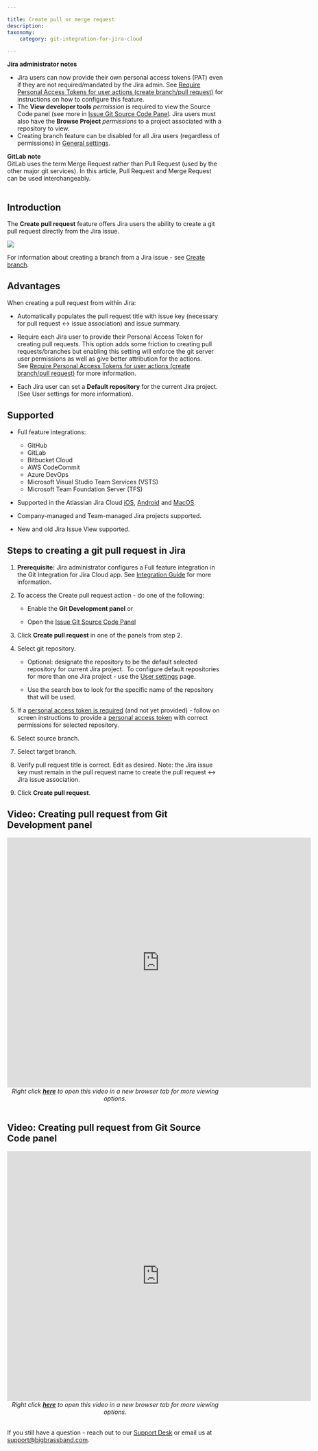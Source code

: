 ```yaml
---

title: Create pull or merge request
description:
taxonomy:
    category: git-integration-for-jira-cloud

---
```


<div class="bbb-callout bbb--info">
    <div class="irow">
    <div class="ilogobox">
        <span class="logoimg"></span>
    </div>
    <div class="imsgbox">
        <b>Jira administrator notes</b><br>
        <ul>
            <li>
                Jira users can now provide their own personal access tokens (PAT) even if they are not required/mandated by the Jira admin. See <a href="/git-integration-for-jira-cloud/require-personal-access-tokens-for-user-actions-create-branch-pull-request-gij-cloud">Require Personal Access Tokens for user actions (create branch/pull request)</a> for instructions on how to configure this feature.
            </li>
            <li>
                The <b>View developer tools</b> <i>permission</i> is required to view the Source Code panel (see more in <a href="/git-integration-for-jira-cloud/issue-git-source-code-panel-gij-cloud">Issue Git Source Code Panel</a>. Jira users must also have the <b>Browse Project</b> <i>permissions</i> to a project associated with a repository to view.
            </li>
            <li>
                Creating branch feature can be disabled for all Jira users (regardless of permissions) in <a href="/git-integration-for-jira-cloud/git-integration-options-gij-cloud#enable-create-pull--merge-request">General settings</a>.
            </li>
        </ul>
    </div>
    </div>
</div>

<div class="bbb-callout bbb--note">
    <div class="irow">
    <div class="ilogobox">
        <span class="logoimg"></span>
    </div>
    <div class="imsgbox">
        <b>GitLab note</b><br>
        GitLab uses the term Merge Request rather than Pull Request (used by the other major git services). In this article, Pull Request and Merge Request can be used interchangeably.
    </div>
    </div>
</div>
<br>

## Introduction

The **Create pull request** feature offers Jira users the ability to create a git pull request directly from the Jira issue.

![](https://bigbrassband.atlassian.net/wiki/download/thumbnails/733315235/create-pull-request.png?version=2&modificationDate=1599320965937&cacheVersion=1&api=v2&width=933&height=349)

For information about creating a branch from a Jira issue - see [Create branch](/git-integration-for-jira-cloud/create-branch-gij-cloud).

## Advantages

When creating a pull request from within Jira:

*   Automatically populates the pull request title with issue key (necessary for pull request ↔ issue association) and issue summary.

*   Require each Jira user to provide their Personal Access Token for creating pull requests. This option adds some friction to creating pull requests/branches but enabling this setting will enforce the git server user permissions as well as give better attribution for the actions. See [Require Personal Access Tokens for user actions (create branch/pull request)](/git-integration-for-jira-cloud/require-personal-access-tokens-for-user-actions-create-branch-pull-request-gij-cloud) for more information.

*   Each Jira user can set a **Default repository** for the current Jira project. (See User settings for more information).

## Supported

*   Full feature integrations:

    *   GitHub
    *   GitLab
    *   Bitbucket Cloud
    *   AWS CodeCommit
    *   Azure DevOps
    *   Microsoft Visual Studio Team Services (VSTS)
    *   Microsoft Team Foundation Server (TFS)

*   Supported in the Atlassian Jira Cloud [iOS](https://www.atlassian.com/software/jira/mobile-app), [Android](https://www.atlassian.com/software/jira/mobile-app) and [MacOS](https://www.atlassian.com/software/jira/mac).

*   Company-managed and Team-managed Jira projects supported.

*   New and old Jira Issue View supported.

## Steps to creating a git pull request in Jira

1.  **Prerequisite:** Jira administrator configures a Full feature integration in the Git Integration for Jira Cloud app. See [Integration Guide](/git-integration-for-jira-cloud/integration-guide-gij-cloud) for more information.

2.  To access the Create pull request action - do one of the following:

    *   Enable the **Git Development panel** or

    *   Open the [Issue Git Source Code Panel](/git-integration-for-jira-cloud/issue-git-source-code-panel-gij-cloud)

3.  Click **Create pull request** in one of the panels from step 2.

4.  Select git repository.

    *   Optional: designate the repository to be the default selected repository for current Jira project.  To configure default repositories for more than one Jira project - use the [User settings](user-settings-gij-cloud/) page.

    *   Use the search box to look for the specific name of the repository that will be used.

5.  If a [personal access token is required](/git-integration-for-jira-cloud/require-personal-access-tokens-for-user-actions-create-branch-pull-request-gij-cloud) (and not yet provided) - follow on screen instructions to provide a [personal access token](/git-integration-for-jira-cloud/creating-personal-access-tokens-gij-cloud) with correct permissions for selected repository.

6.  Select source branch.

7.  Select target branch.

8.  Verify pull request title is correct. Edit as desired. Note: the Jira issue key must remain in the pull request name to create the pull request ↔ Jira issue association.

9.  Click **Create pull request**.

## Video: Creating pull request from Git Development panel

<div class='embed-container embed-container--16-10'>
    <iframe width='709' height='582' src='https://fast.wistia.com/embed/iframe/rsccl5wxps?videoFoam=true' frameborder='0' allowfullscreen ></iframe>
</div>

<div align='center'>
    <i>Right click <a href='https://bigbrassband.wistia.com/medias/rsccl5wxps'><b>here</b></a> to open this video in a new browser tab for more viewing options.</i>
</div>
<br>

## Video: Creating pull request from Git Source Code panel

<div class='embed-container embed-container--16-10'>
    <iframe width='709' height='582' src='https://fast.wistia.com/embed/iframe/zbjshija1o?videoFoam=true' frameborder='0' allowfullscreen ></iframe>
</div>

<div align='center'>
    <i>Right click <a href='https://bigbrassband.wistia.com/medias/zbjshija1o'><b>here</b></a> to open this video in a new browser tab for more viewing options.</i>
</div>
<br>

If you still have a question - reach out to our [Support Desk](https://bigbrassband.atlassian.net/servicedesk/customer/portals) or email us at [support@bigbrassband.com](mailto:support@bigbrassband.com).

